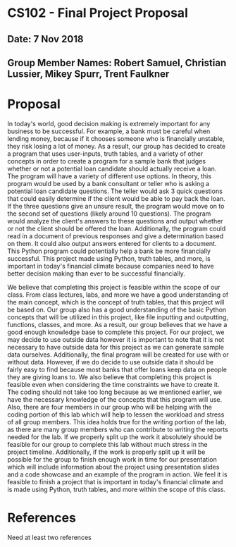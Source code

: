 # CS102 - Final Project Proposal
## Date: 7 Nov 2018
## Group Member Names: Robert Samuel, Christian Lussier, Mikey Spurr, Trent Faulkner

# Proposal
<!-- Introductory paragraph/brief overview of proposed project -->
In today's world, good decision making is extremely important for any business to be successful. For example, a bank must be careful when lending money, because if it chooses someone who is financially unstable, they risk losing a lot of money. As a result, our group has decided to create a program that uses user-inputs, truth tables, and a variety of other concepts in order to create a program for a sample bank that judges whether or not a potential loan candidate should actually receive a loan. The program will have a variety of different use options. In theory, this program would be used by a bank consultant or teller who is asking a potential loan candidate questions. The teller would ask 3 quick questions that could easily determine if the client would be able to pay back the loan. If the three questions give an unsure result, the program would move on to the second set of questions (likely around 10 questions). The program would analyze the client's answers to these questions and output whether or not the client should be offered the loan. Additionally, the program could read in a document of previous responses and give a determination based on them. It could also output answers entered for clients to a document. This Python program could potentially help a bank be more financially successful. This project made using Python, truth tables, and more, is important in today's financial climate because companies need to have better decision making than ever to be successful financially.

<!-- Paragraph for motivation of project -->


<!-- Paragraph of how completing the project is feasible -- do you need data? How much time do you think you need (code and actual writing)? How will we showcase idea? -->
We believe that completing this project is feasible within the scope of our class. From class lectures, labs, and more we have a good understanding of the main concept, which is the concept of truth tables, that this project will be based on. Our group also has a good understanding of the basic Python concepts that will be utilized in this project, like file inputting and outputting, functions, classes, and more. As a result, our group believes that we have a good enough knowledge base to complete this project. For our project, we may decide to use outside data however it is important to note that it is not necessary to have outside data for this project as we can generate sample data ourselves. Additionally, the final program will be created for use with or without data. However, if we do decide to use outside data it should be fairly easy to find because most banks that offer loans keep data on people they are giving loans to. We also believe that completing this project is feasible even when considering the time constraints we have to create it. The coding should not take too long because as we mentioned earlier, we have the necessary knowledge of the concepts that this program will use. Also, there are four members in our group who will be helping with the coding portion of this lab which will help to lessen the workload and stress of all group members. This idea holds true for the writing portion of the lab, as there are many group members who can contribute to writing the reports needed for the lab. If we properly split up the work it absolutely should be feasible for our group to complete this lab without much stress in the project timeline. Additionally, if the work is properly split up it will be possible for the group to finish enough work in time for our presentation which will include information about the project using presentation slides and a code showcase and an example of the program in action. We feel it is feasible to finish a project that is important in today's financial climate and is made using Python, truth tables, and more within the scope of this class.

# References
Need at least two references
